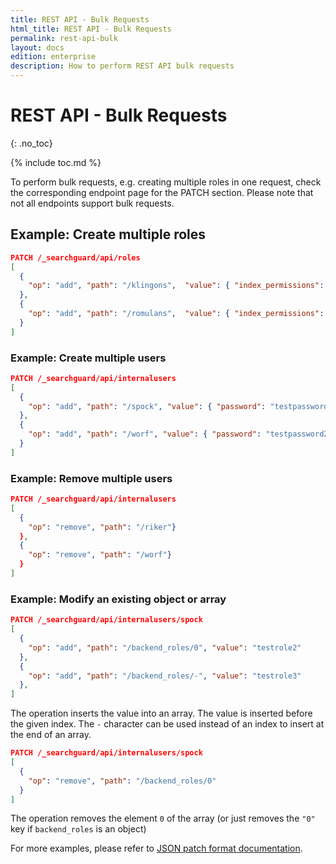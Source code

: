 ```yaml
---
title: REST API - Bulk Requests
html_title: REST API - Bulk Requests
permalink: rest-api-bulk
layout: docs
edition: enterprise
description: How to perform REST API bulk requests
---
```

<!---
Copyright 2022 floragunn GmbH
-->

# REST API - Bulk Requests
{: .no_toc}

{% include toc.md %}

To perform bulk requests, e.g. creating multiple roles in one request, check the corresponding endpoint page for the PATCH section.
Please note that not all endpoints support bulk requests.

## Example: Create multiple roles

```json
PATCH /_searchguard/api/roles
[ 
  { 
    "op": "add", "path": "/klingons",  "value": { "index_permissions": [...] } 
  },
  { 
    "op": "add", "path": "/romulans",  "value": { "index_permissions": [...] }
  }
]
``` 

### Example: Create multiple users

```json
PATCH /_searchguard/api/internalusers
[ 
  { 
    "op": "add", "path": "/spock", "value": { "password": "testpassword1", "backend_roles": ["testrole1"] } 
  },
  { 
    "op": "add", "path": "/worf", "value": { "password": "testpassword2", "backend_roles": ["testrole2"] } 
  }
]
```

### Example: Remove multiple users

```json
PATCH /_searchguard/api/internalusers
[ 
  { 
    "op": "remove", "path": "/riker"} 
  },
  { 
    "op": "remove", "path": "/worf"} 
  }
]
```

### Example: Modify an existing object or array

```json
PATCH /_searchguard/api/internalusers/spock
[
  {
    "op": "add", "path": "/backend_roles/0", "value": "testrole2" 
  },
  {
    "op": "add", "path": "/backend_roles/-", "value": "testrole3"
  },
]
```

The operation inserts the value into an array. The value is inserted before the given index. The `-` character can be used instead of an index to insert at the end of an array.

```json
PATCH /_searchguard/api/internalusers/spock
[
  {
    "op": "remove", "path": "/backend_roles/0"
  }
]
```

The operation removes the element `0` of the array (or just removes the `"0"` key if `backend_roles` is an object)

For more examples, please refer to [JSON patch format documentation](http://jsonpatch.com/).
